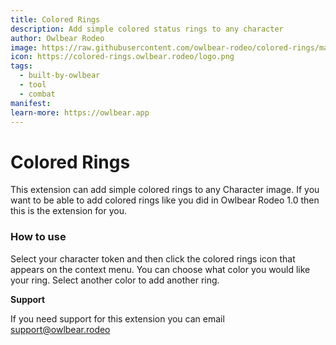 ```yaml
---
title: Colored Rings
description: Add simple colored status rings to any character
author: Owlbear Rodeo
image: https://raw.githubusercontent.com/owlbear-rodeo/colored-rings/main/docs/header.jpg
icon: https://colored-rings.owlbear.rodeo/logo.png
tags:
  - built-by-owlbear
  - tool
  - combat
manifest:
learn-more: https://owlbear.app
---
```


# Colored Rings

This extension can add simple colored rings to any Character image. If you want to be able to add colored rings like you did in Owlbear Rodeo 1.0 then this is the extension for you.

### How to use

Select your character token and then click the colored rings icon that appears on the context menu. You can choose what color you would like your ring. Select another color to add another ring.

**Support**

If you need support for this extension you can email <support@owlbear.rodeo>
